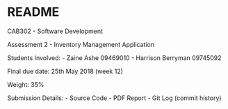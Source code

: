 # README #

CAB302 - Software Development

Assessment 2 - Inventory Management Application

Students Involved:
	- Zaine Ashe 09469010
	- Harrison Berryman 09745092

Final due date: 25th May 2018 (week 12)

Weight: 35%

Submission Details:
	- Source Code
	- PDF Report
	- Git Log (commit history)
	
